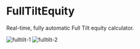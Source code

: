 # FullTiltEquity

Real-time, fully automatic Full Tilt equity calculator.

![fulltilt-1](http://i70.fastpic.ru/big/2015/0620/eb/ad03eb3a727bbe042e7fc41dd698e0eb.png)
![fulltilt-2](http://i72.fastpic.ru/big/2015/0620/d3/e0d8db5aaee38b5ac95909750f23a4d3.png)
